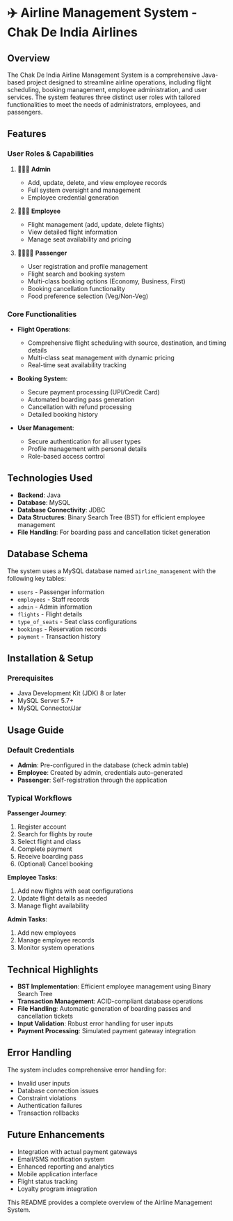# ✈️ Airline Management System - Chak De India Airlines

## Overview
The Chak De India Airline Management System is a comprehensive Java-based project designed to streamline airline operations, including flight scheduling, booking management, employee administration, and user services. The system features three distinct user roles with tailored functionalities to meet the needs of administrators, employees, and passengers.

## Features

### User Roles & Capabilities

1. 👨🏻‍💼 **Admin**
   - Add, update, delete, and view employee records
   - Full system oversight and management
   - Employee credential generation

2. 👩🏻‍💼 **Employee**
   - Flight management (add, update, delete flights)
   - View detailed flight information
   - Manage seat availability and pricing

3. 👨‍👩‍👦‍👦 **Passenger**
   - User registration and profile management
   - Flight search and booking system
   - Multi-class booking options (Economy, Business, First)
   - Booking cancellation functionality
   - Food preference selection (Veg/Non-Veg)

### Core Functionalities

- **Flight Operations**:
  - Comprehensive flight scheduling with source, destination, and timing details
  - Multi-class seat management with dynamic pricing
  - Real-time seat availability tracking

- **Booking System**:
  - Secure payment processing (UPI/Credit Card)
  - Automated boarding pass generation
  - Cancellation with refund processing
  - Detailed booking history

- **User Management**:
  - Secure authentication for all user types
  - Profile management with personal details
  - Role-based access control

## Technologies Used

- **Backend**: Java
- **Database**: MySQL
- **Database Connectivity**: JDBC
- **Data Structures**: Binary Search Tree (BST) for efficient employee management
- **File Handling**: For boarding pass and cancellation ticket generation

## Database Schema
The system uses a MySQL database named `airline_management` with the following key tables:
- `users` - Passenger information
- `employees` - Staff records
- `admin` - Admin information
- `flights` - Flight details
- `type_of_seats` - Seat class configurations
- `bookings` - Reservation records
- `payment` - Transaction history

## Installation & Setup

### Prerequisites
- Java Development Kit (JDK) 8 or later
- MySQL Server 5.7+
- MySQL Connector/Jar
## Usage Guide

### Default Credentials
- **Admin**: Pre-configured in the database (check admin table)
- **Employee**: Created by admin, credentials auto-generated
- **Passenger**: Self-registration through the application

### Typical Workflows

**Passenger Journey**:
1. Register account
2. Search for flights by route
3. Select flight and class
4. Complete payment
5. Receive boarding pass
6. (Optional) Cancel booking

**Employee Tasks**:
1. Add new flights with seat configurations
2. Update flight details as needed
3. Manage flight availability

**Admin Tasks**:
1. Add new employees
2. Manage employee records
3. Monitor system operations

## Technical Highlights

- **BST Implementation**: Efficient employee management using Binary Search Tree
- **Transaction Management**: ACID-compliant database operations
- **File Handling**: Automatic generation of boarding passes and cancellation tickets
- **Input Validation**: Robust error handling for user inputs
- **Payment Processing**: Simulated payment gateway integration

## Error Handling
The system includes comprehensive error handling for:
- Invalid user inputs
- Database connection issues
- Constraint violations
- Authentication failures
- Transaction rollbacks

## Future Enhancements
- Integration with actual payment gateways
- Email/SMS notification system
- Enhanced reporting and analytics
- Mobile application interface
- Flight status tracking
- Loyalty program integration

This README provides a complete overview of the Airline Management System.
